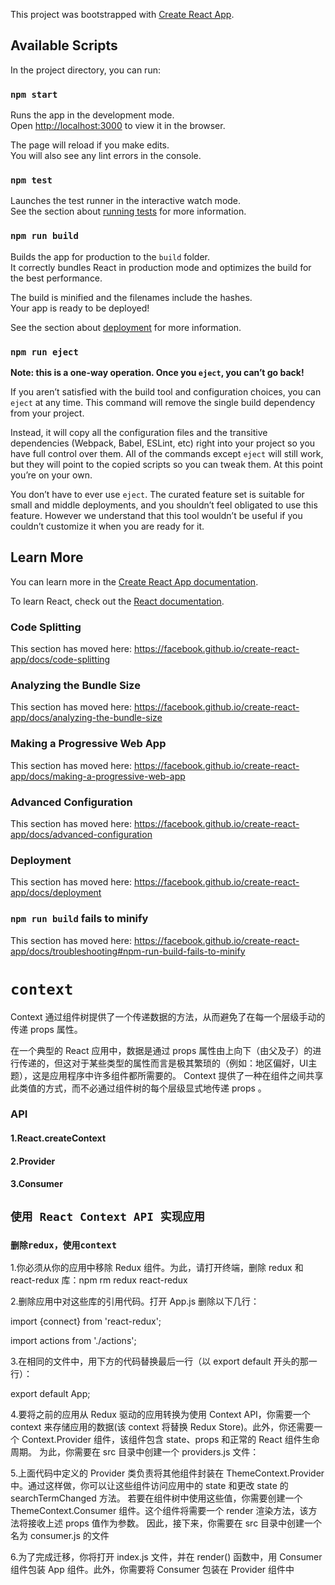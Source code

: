 This project was bootstrapped with [Create React App](https://github.com/facebook/create-react-app).

## Available Scripts

In the project directory, you can run:

### `npm start`

Runs the app in the development mode.<br>
Open [http://localhost:3000](http://localhost:3000) to view it in the browser.

The page will reload if you make edits.<br>
You will also see any lint errors in the console.

### `npm test`

Launches the test runner in the interactive watch mode.<br>
See the section about [running tests](https://facebook.github.io/create-react-app/docs/running-tests) for more information.

### `npm run build`

Builds the app for production to the `build` folder.<br>
It correctly bundles React in production mode and optimizes the build for the best performance.

The build is minified and the filenames include the hashes.<br>
Your app is ready to be deployed!

See the section about [deployment](https://facebook.github.io/create-react-app/docs/deployment) for more information.

### `npm run eject`

**Note: this is a one-way operation. Once you `eject`, you can’t go back!**

If you aren’t satisfied with the build tool and configuration choices, you can `eject` at any time. This command will remove the single build dependency from your project.

Instead, it will copy all the configuration files and the transitive dependencies (Webpack, Babel, ESLint, etc) right into your project so you have full control over them. All of the commands except `eject` will still work, but they will point to the copied scripts so you can tweak them. At this point you’re on your own.

You don’t have to ever use `eject`. The curated feature set is suitable for small and middle deployments, and you shouldn’t feel obligated to use this feature. However we understand that this tool wouldn’t be useful if you couldn’t customize it when you are ready for it.

## Learn More

You can learn more in the [Create React App documentation](https://facebook.github.io/create-react-app/docs/getting-started).

To learn React, check out the [React documentation](https://reactjs.org/).

### Code Splitting

This section has moved here: https://facebook.github.io/create-react-app/docs/code-splitting

### Analyzing the Bundle Size

This section has moved here: https://facebook.github.io/create-react-app/docs/analyzing-the-bundle-size

### Making a Progressive Web App

This section has moved here: https://facebook.github.io/create-react-app/docs/making-a-progressive-web-app

### Advanced Configuration

This section has moved here: https://facebook.github.io/create-react-app/docs/advanced-configuration

### Deployment

This section has moved here: https://facebook.github.io/create-react-app/docs/deployment

### `npm run build` fails to minify

This section has moved here: https://facebook.github.io/create-react-app/docs/troubleshooting#npm-run-build-fails-to-minify

# `context`

Context 通过组件树提供了一个传递数据的方法，从而避免了在每一个层级手动的传递 props 属性。

在一个典型的 React 应用中，数据是通过 props 属性由上向下（由父及子）的进行传递的，但这对于某些类型的属性而言是极其繁琐的（例如：地区偏好，UI主题），这是应用程序中许多组件都所需要的。 Context 提供了一种在组件之间共享此类值的方式，而不必通过组件树的每个层级显式地传递 props 。

### API
#### 1.React.createContext
#### 2.Provider
#### 3.Consumer

## `使用 React Context API 实现应用`

### `删除redux，使用context`

1.你必须从你的应用中移除 Redux 组件。为此，请打开终端，删除 redux 和 react-redux 库：npm rm redux react-redux

2.删除应用中对这些库的引用代码。打开 App.js 删除以下几行：

import {connect} from 'react-redux';

import actions from './actions';

3.在相同的文件中，用下方的代码替换最后一行（以 export default 开头的那一行）：

export default App;

4.要将之前的应用从 Redux 驱动的应用转换为使用 Context API，你需要一个 context 来存储应用的数据(该 context 将替换 Redux Store)。此外，你还需要一个 Context.Provider 组件，该组件包含 state、props 和正常的 React 组件生命周期。
为此，你需要在 src 目录中创建一个 providers.js 文件：

5.上面代码中定义的 Provider 类负责将其他组件封装在 ThemeContext.Provider 中。通过这样做，你可以让这些组件访问应用中的 state 和更改 state 的 searchTermChanged 方法。
若要在组件树中使用这些值，你需要创建一个 ThemeContext.Consumer 组件。这个组件将需要一个 render 渲染方法，该方法将接收上述 props 值作为参数。
因此，接下来，你需要在 src 目录中创建一个名为 consumer.js 的文件

6.为了完成迁移，你将打开 index.js 文件，并在 render() 函数中，用 Consumer 组件包装 App 组件。此外，你需要将 Consumer 包装在 Provider 组件中




